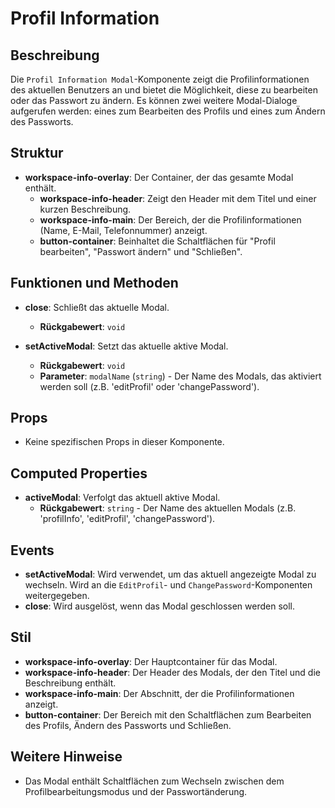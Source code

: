 # Profil Information

## Beschreibung
Die `Profil Information Modal`-Komponente zeigt die Profilinformationen des aktuellen Benutzers an und bietet die Möglichkeit, diese zu bearbeiten oder das Passwort zu ändern. Es können zwei weitere Modal-Dialoge aufgerufen werden: eines zum Bearbeiten des Profils und eines zum Ändern des Passworts.

## Struktur
- **workspace-info-overlay**: Der Container, der das gesamte Modal enthält.
  - **workspace-info-header**: Zeigt den Header mit dem Titel und einer kurzen Beschreibung.
  - **workspace-info-main**: Der Bereich, der die Profilinformationen (Name, E-Mail, Telefonnummer) anzeigt.
  - **button-container**: Beinhaltet die Schaltflächen für "Profil bearbeiten", "Passwort ändern" und "Schließen".
  
## Funktionen und Methoden
- **close**: Schließt das aktuelle Modal.
  - **Rückgabewert**: `void`
  
- **setActiveModal**: Setzt das aktuelle aktive Modal.
  - **Rückgabewert**: `void`
  - **Parameter**: `modalName` (`string`) - Der Name des Modals, das aktiviert werden soll (z.B. 'editProfil' oder 'changePassword').

## Props
- Keine spezifischen Props in dieser Komponente.

## Computed Properties
- **activeModal**: Verfolgt das aktuell aktive Modal.
  - **Rückgabewert**: `string` - Der Name des aktuellen Modals (z.B. 'profilInfo', 'editProfil', 'changePassword').

## Events
- **setActiveModal**: Wird verwendet, um das aktuell angezeigte Modal zu wechseln. Wird an die `EditProfil`- und `ChangePassword`-Komponenten weitergegeben.
- **close**: Wird ausgelöst, wenn das Modal geschlossen werden soll.

## Stil
- **workspace-info-overlay**: Der Hauptcontainer für das Modal.
- **workspace-info-header**: Der Header des Modals, der den Titel und die Beschreibung enthält.
- **workspace-info-main**: Der Abschnitt, der die Profilinformationen anzeigt.
- **button-container**: Der Bereich mit den Schaltflächen zum Bearbeiten des Profils, Ändern des Passworts und Schließen.

## Weitere Hinweise
- Das Modal enthält Schaltflächen zum Wechseln zwischen dem Profilbearbeitungsmodus und der Passwortänderung.
